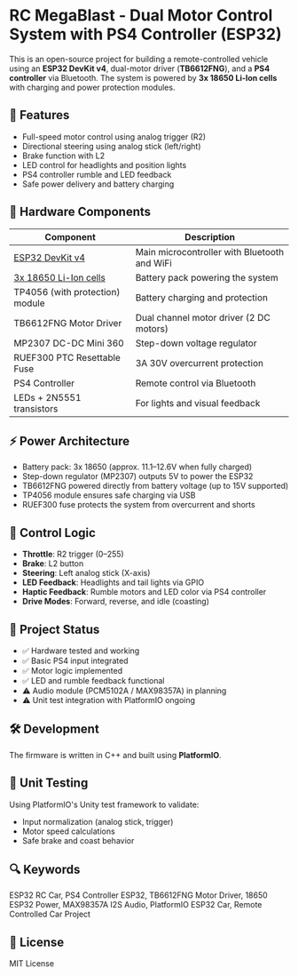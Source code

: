 # RC MegaBlast - Dual Motor Control System with PS4 Controller (ESP32)

This is an open-source project for building a remote-controlled vehicle using an **ESP32 DevKit v4**, dual-motor driver (**TB6612FNG**), and a **PS4 controller** via Bluetooth. The system is powered by **3x 18650 Li-Ion cells** with charging and power protection modules.

## 🔧 Features

- Full-speed motor control using analog trigger (R2)
- Directional steering using analog stick (left/right)
- Brake function with L2
- LED control for headlights and position lights
- PS4 controller rumble and LED feedback
- Safe power delivery and battery charging

## 🧩 Hardware Components

| Component                                                                               | Description                                  |
| --------------------------------------------------------------------------------------- | -------------------------------------------- |
| [ESP32 DevKit v4](https://www.espressif.com/en/products/devkits/esp32-devkitc/overview) | Main microcontroller with Bluetooth and WiFi |
| [3x 18650 Li-Ion cells](https://pl.aliexpress.com/item/1005008533683033.html)           | Battery pack powering the system             |
| TP4056 (with protection) module                                                         | Battery charging and protection              |
| TB6612FNG Motor Driver                                                                  | Dual channel motor driver (2 DC motors)      |
| MP2307 DC-DC Mini 360                                                                   | Step-down voltage regulator                  |
| RUEF300 PTC Resettable Fuse                                                             | 3A 30V overcurrent protection                |
| PS4 Controller                                                                          | Remote control via Bluetooth                 |
| LEDs + 2N5551 transistors                                                               | For lights and visual feedback               |

## ⚡ Power Architecture

- Battery pack: 3x 18650 (approx. 11.1–12.6V when fully charged)
- Step-down regulator (MP2307) outputs 5V to power the ESP32
- TB6612FNG powered directly from battery voltage (up to 15V supported)
- TP4056 module ensures safe charging via USB
- RUEF300 fuse protects the system from overcurrent and shorts

## 🚗 Control Logic

- **Throttle**: R2 trigger (0–255)
- **Brake**: L2 button
- **Steering**: Left analog stick (X-axis)
- **LED Feedback**: Headlights and tail lights via GPIO
- **Haptic Feedback**: Rumble motors and LED color via PS4 controller
- **Drive Modes**: Forward, reverse, and idle (coasting)

## 💪 Project Status

- ✅ Hardware tested and working
- ✅ Basic PS4 input integrated
- ✅ Motor logic implemented
- ✅ LED and rumble feedback functional
- ⚠️ Audio module (PCM5102A / MAX98357A) in planning
- ⚠️ Unit test integration with PlatformIO ongoing

## 🛠️ Development

The firmware is written in C++ and built using **PlatformIO**.

## 🧪 Unit Testing

Using PlatformIO's Unity test framework to validate:

- Input normalization (analog stick, trigger)
- Motor speed calculations
- Safe brake and coast behavior

## 🔍 Keywords

ESP32 RC Car, PS4 Controller ESP32, TB6612FNG Motor Driver, 18650 ESP32 Power, MAX98357A I2S Audio, PlatformIO ESP32 Car, Remote Controlled Car Project

## 📄 License

MIT License

